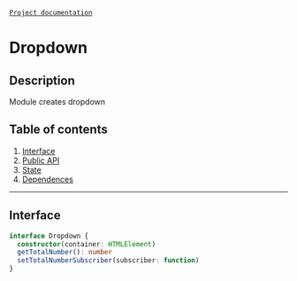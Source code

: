 [`Project documentation`](../../../../README.md#documentation)

# Dropdown

## Description
Module creates dropdown

## Table of contents
1. [Interface](#interface)
2. [Public API](dropdown.API.md)
3. [State](dropdown.state.md)
4. [Dependences](dropdown.dependences.md)


***

<a name="interface"></a>

## Interface

```ts
interface Dropdown {
  constructor(container: HTMLElement)
  getTotalNumber(): number
  setTotalNumberSubscriber(subscriber: function)
}
```